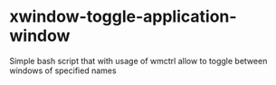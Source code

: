 # xwindow-toggle-application-window
Simple bash script that with usage of wmctrl allow to toggle between windows of specified names
